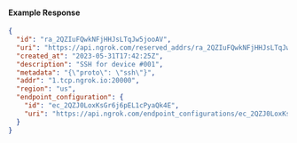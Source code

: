 <!-- Generated by nd gen api-examples. DO NOT EDIT. -->
#### Example Response
```json
{
  "id": "ra_2QZIuFQwkNFjHHJsLTqJw5jooAV",
  "uri": "https://api.ngrok.com/reserved_addrs/ra_2QZIuFQwkNFjHHJsLTqJw5jooAV",
  "created_at": "2023-05-31T17:42:25Z",
  "description": "SSH for device #001",
  "metadata": "{\"proto\": \"ssh\"}",
  "addr": "1.tcp.ngrok.io:20000",
  "region": "us",
  "endpoint_configuration": {
    "id": "ec_2QZJ0LoxKsGr6j6pEL1cPyaQk4E",
    "uri": "https://api.ngrok.com/endpoint_configurations/ec_2QZJ0LoxKsGr6j6pEL1cPyaQk4E"
  }
}